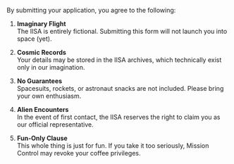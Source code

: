 By submitting your application, you agree to the following:

1. **Imaginary Flight**  
   The IISA is entirely fictional. Submitting this form will not launch you into space (yet).

2. **Cosmic Records**  
   Your details may be stored in the IISA archives, which technically exist only in our imagination.

3. **No Guarantees**  
   Spacesuits, rockets, or astronaut snacks are not included. Please bring your own enthusiasm.

4. **Alien Encounters**  
   In the event of first contact, the IISA reserves the right to claim you as our official representative.

5. **Fun-Only Clause**  
   This whole thing is just for fun. If you take it too seriously, Mission Control may revoke your coffee privileges.

